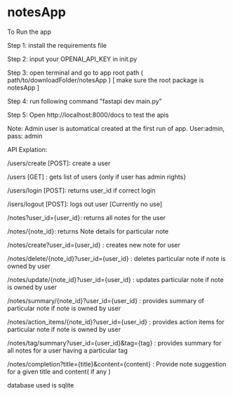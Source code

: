 # notesApp
To Run the app

Step 1: install the requirements file

Step 2: input your OPENAI_API_KEY in init.py

Step 3: open terminal and go to app root path ( path/to/downloadFolder/notesApp ) [ make sure the root package is notesApp ]

Step 4: run following command "fastapi dev main.py"

Step 5: Open http://localhost:8000/docs to test the apis

Note: Admin user is automatical created at the first run of app. User:admin, pass: admin

API Explation: 

/users/create [POST]: create a user

/users [GET] : gets list of users {only if user has admin rights}

/users/login [POST]: returns user_id if correct login

/isers/logout [POST]: logs out user [Currently no use]


/notes?user_id={user_id}: returns all notes for the user

/notes/{note_id}: returns Note details for particular note

/notes/create?user_id={user_id} : creates new note for user

/notes/delete/{note_id}?user_id={user_id} : deletes particular note if note is owned by user

/notes/update/{note_id}?user_id={user_id} : updates particular note if note is owned by user

/notes/summary/{note_id}?user_id={user_id} : provides summary of particular note if note is owned by user

/notes/action_items/{note_id}?user_id={user_id} : provides action items for particular note if note is owned by user

/notes/tag/summary?user_id={user_id}&tag={tag} : provides summary for all notes for a user having a particular tag 

/notes/completion?title={title}&content={content} : Provide note suggestion for a given title and content( if any )


database used is sqlite

